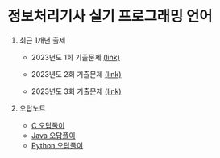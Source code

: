# 정보처리기사 실기 프로그래밍 언어



1. 최근 1개년 출제

   - 2023년도 1회 기출문제 [(link)](https://sssinga.tistory.com/entry/%EC%A0%95%EB%B3%B4%EC%B2%98%EB%A6%AC%EA%B8%B0%EC%82%AC-%EC%8B%A4%EA%B8%B0-2023%EB%85%84-1%ED%9A%8C-%EA%B8%B0%EC%B6%9C%EB%AC%B8%EC%A0%9C-%EB%B3%B5%EC%9B%90-%EB%B0%8F-%EB%8B%B5%ED%95%B4%EC%84%A4)

   - 2023년도 2회 기출문제 [(link)](https://sssinga.tistory.com/entry/%EC%A0%95%EB%B3%B4%EC%B2%98%EB%A6%AC%EA%B8%B0%EC%82%AC-%EC%8B%A4%EA%B8%B0-2023%EB%85%84-2%ED%9A%8C-%EA%B8%B0%EC%B6%9C%EB%AC%B8%EC%A0%9C-%EB%B3%B5%EC%9B%90-%EB%B0%8F-%EB%8B%B5%ED%95%B4%EC%84%A4)

   - 2023년도 3회 기출문제 [(link)](https://sssinga.tistory.com/entry/%EC%A0%95%EB%B3%B4%EC%B2%98%EB%A6%AC%EA%B8%B0%EC%82%AC-%EC%8B%A4%EA%B8%B0-2023%EB%85%84-3%ED%9A%8C-%EA%B8%B0%EC%B6%9C%EB%AC%B8%EC%A0%9C-%EB%B3%B5%EC%9B%90-%EB%B0%8F-%EB%8B%B5%ED%95%B4%EC%84%A4)



2. 오답노트
   - [C 오답풀이](C)
   - [Java 오답풀이](Java)
   - [Python 오답풀이](Python)